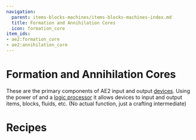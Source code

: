 ```yaml
---
navigation:
  parent: items-blocks-machines/items-blocks-machines-index.md
  title: Formation and Annihilation Cores
  icon: formation_core
item_ids:
- ae2:formation_core
- ae2:annihilation_core
---
```

# Formation and Annihilation Cores

<Row><ItemImage id="formation_core" scale="4" /><ItemImage id="annihilation_core" scale="4" /></Row>

These are the primary components of AE2 input and output [devices](../ae2-mechanics/devices.md). Using the power of <ItemLink id="fluix_crystal" /> and
a [logic processor](processors.md) it allows devices to input and output items, blocks, fluids, etc. (No actual function, just
a crafting intermediate)

# Recipes

<RecipeFor id="formation_core" />
<RecipeFor id="annihilation_core" />